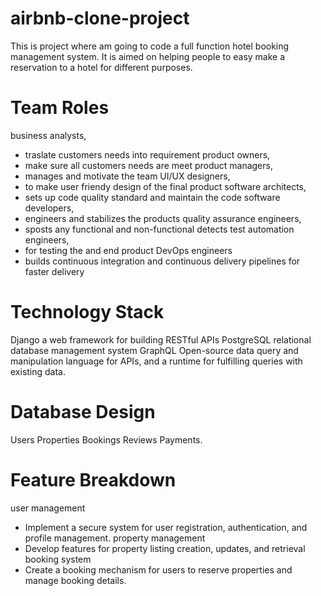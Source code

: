 # airbnb-clone-project
This is project where am going to code a full function hotel booking management system.
It is aimed on helping people to easy make a reservation to a hotel for different purposes.
# Team Roles
  business analysts, 
  - traslate customers needs into requirement
  product owners,
  - make sure all customers needs are meet 
  product managers,
  - manages and motivate the team 
  UI/UX designers,
  - to make user friendy design of the final product 
  software architects,
  - sets up code quality standard and maintain the code 
  software developers,
  - engineers and stabilizes the products
  quality assurance engineers,
  - sposts any functional and non-functional detects
  test automation engineers,
  - for testing the and end product 
  DevOps engineers
  - builds continuous integration and continuous delivery pipelines for faster delivery
# Technology Stack
Django
a web framework for building RESTful APIs
PostgreSQL
relational database management system
GraphQL
Open-source data query and manipulation language for APIs, and a runtime for fulfilling queries with existing data.
# Database Design
Users 
Properties 
Bookings 
Reviews 
Payments.
# Feature Breakdown
user management
-  Implement a secure system for user registration, authentication, and profile management.
property management
- Develop features for property listing creation, updates, and retrieval
booking system
- Create a booking mechanism for users to reserve properties and manage booking details.








